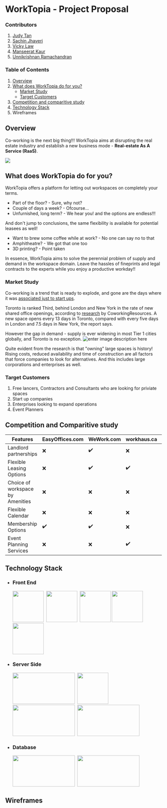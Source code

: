 # WorkTopia - Project Proposal

### Contributors
1. [Judy Tan](https://github.com/jt0398) 
2. [Sachin Jhaveri](https://github.com/sachin796)
3. [Vicky Law](https://github.com/vlaw1217)
4. [Manseerat Kaur](https://github.com/seeratsidhu) 
5. [Unnikrishnan Ramachandran](https://github.com/unnikrishnan-r) 

### Table of Contents

1. [Overview](#Overview)
2. [What does WorkTopia do for you?](#What-does-WorkTopia-do-for-you?)
	 - [Market Study](#Market-Study)
	 - [Target Customers](#Target-Customers)
3. [Competition and comparitive study](#Competition-and-comparitive-study)
4. [Technology Stack](#Technology-Stack)
5. Wireframes


## Overview
Co-working is the next big thing!!! WorkTopia aims at disrupting the real estate industry and establish a new business mode - **Real-estate As A Service (RaaS)**.

![](https://assets-global.website-files.com/5b0eb78d23154b82952ae4b1/5cd5a39342c8b562267c64b5_cwgrowthstudy-01.png)



## What does WorkTopia do for you?
WorkTopia offers a platform for letting out workspaces on completely your terms.
- Part of the floor? - Sure, why not?
- Couple of days a week? - Ofcourse...
- Unfurnished, long term? - We hear you!
and the options are endless!!!

And don't jump to conclusions, the same flexibility is available for potential leasees as well!
 - Want to brew some coffee while at work? - No one can say no to that
 - Amphitheatre? - We got that one too
 - 3D printing? - Point taken

In essence, WorkTopia aims to solve the perennial problem of supply and demand in the workspace domain.
Leave the hassles of fineprints and legal contracts to the experts while you enjoy a productive workday!!

### Market Study

Co-working is a trend that is ready to explode, and gone are the days where it was [associated just to start ups](https://www.cnbc.com/2017/09/01/coworking-spaces-arent-just-for-entrepreneurs-anymore.html).

Toronto is ranked Third, behind London and New York in the rate of new shared office openings, according to [research](https://www.coworkingresources.org/blog/key-figures-coworking-growth) by CoworkingResources. A new space opens every 13 days in Toronto, compared with every five days in London and 7.5 days in New York, the report says.

However the gap in demand - supply is ever widening in most Tier 1 cities globally, and Toronto is no exception.
![enter image description here](https://cdn.skyrisecities.com/sites/default/files/images/articles/2019/08/38423/38423-128128.jpg)

Quite evident from the research is that "owning" large spaces is history! Rising costs, reduced availability and time of construction are all factors that force companies to look for alternatives.
And this includes large corporations and enterprises as well.

### Target Customers

1. Free lancers, Contractors and Consultants who are looking for priviate spaces
2. Start up companies
3. Enterprises looking to expand operations
4. Event Planners

## Competition and Comparitive study
|Features| EasyOffices.com | WeWork.com | workhaus.ca | WorkTopia.com |
|--|--|--|--|--|
| Landlord partnerships  | ❌ | ✔️|❌ |✔️
| Flexible Leasing Options| ❌ | ✔️| ✔️|✔️
| Choice of workspace by Amenities   | ❌ |❌ |❌ |✔️
| Flexible Calendar     |❌  |❌ | ❌|✔️
| Membership Options    |✔️  | ✔️|❌ |✔️
| Event Planning Services|❌ | ❌| ✔️|✔️


## Technology Stack
 - ### Front End
 
    <img src="https://encrypted-tbn0.gstatic.com/images?q=tbn:ANd9GcR8XImA7fcTYFk81l7IUpQqnx9R3Ae1d_QLEkBgzhj0x1tP8e7H&s" width="100" height="100"> 
    <img src="https://github.com/unnikrishnan-r/food-bank/blob/master/public/img/html.png?raw=true" width="100" height="100"> 
    <img src="https://github.com/unnikrishnan-r/food-bank/blob/master/public/img/css.png?raw=true" width="100" height="100">
    <img src="https://github.com/unnikrishnan-r/food-bank/blob/master/public/img/jquery.png?raw=true" width="100" height="100"> 
    <img src="https://github.com/unnikrishnan-r/food-bank/blob/master/public/img/bootstrap.png?raw=true" width="100" height="100">

- ### Server Side
    <img src="https://github.com/unnikrishnan-r/food-bank/blob/master/public/img/npm.png?raw=true" width="200" height="100"> 
    <img src="https://github.com/unnikrishnan-r/food-bank/blob/master/public/img/moemnt.png?raw=true" width="100" height="100"> 
    <img src="https://github.com/unnikrishnan-r/food-bank/blob/master/public/img/twilio.png?raw=true" width="200" height="100"> 
    <img src="https://github.com/unnikrishnan-r/food-bank/blob/master/public/img/express.png?raw=true" width="200" height="100"> 

- ### Database
    <img src="https://github.com/unnikrishnan-r/food-bank/blob/master/public/img/sequelize.png?raw=true" width="200" height="100"> 
    <img src="https://github.com/unnikrishnan-r/food-bank/blob/master/public/img/mysql.png?raw=true" width="200" height="100"> 
## Wireframes
